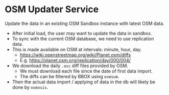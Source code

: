# OSM Updater Service

Update the data in an existing OSM Sandbox instance with latest OSM data.

- After initial load, the user may want to update the data in sandbox.
- To sync with the current OSM database, we need to use replication data.
- This is made available on OSM at intervals: minute, hour, day.
    - https://wiki.openstreetmap.org/wiki/Planet.osm/diffs
    - E.g. https://planet.osm.org/replication/day/000/004/
- We download the daily `.osc` diff files provided by OSM.
    - We must download each file since the date of first data import.
    - The diffs can be filtered by BBOX using `osmium`.
- Then the actual data import / applying of data in the db
  will likely be done by `osmosis`.
